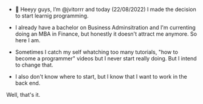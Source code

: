 - 👋 Heeyy guys, I’m @jvitorrr and today (22/08/2022) I made the decision to start learnig programming. 

- I already have a bachelor on Business Adminsitration and I'm currenting doing an MBA in Finance, but honestly it doesn't attract me anymore. So here I am.

- Sometimes I catch my self whatching too many tutorials, "how to become a programmer" videos but I never start really doing. But I intend to change that.

- I also don't know where to start, but I know that I want to work in the back end.

Well, that's it. 

